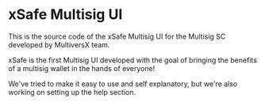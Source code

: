 # xSafe Multisig UI

This is the source code of the xSafe Multisig UI for the Multisig SC developed by MultiversX team.

xSafe is the first Multisig UI developed with the goal of bringing the benefits of a multisig wallet in the hands of everyone!

We've tried to make it easy to use and self explanatory, but we're also working on setting up the help section.

